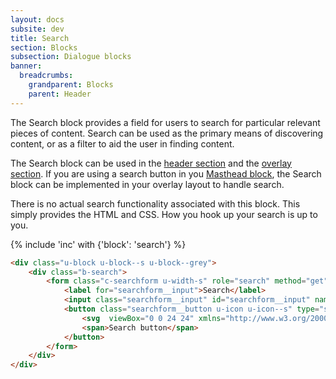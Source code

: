 ```yaml
---
layout: docs
subsite: dev
title: Search
section: Blocks
subsection: Dialogue blocks
banner:
  breadcrumbs:
    grandparent: Blocks
    parent: Header
---
```

The Search block provides a field for users to search for particular relevant pieces of content. Search can be used as the primary means of discovering content, or as a filter to aid the user in finding content.

The Search block can be used in the [header section](#) and the [overlay section](#). If you are using a search button in you [Masthead block](#), the Search block can be implemented in your overlay layout to handle search.

There is no actual search functionality associated with this block. This simply provides the HTML and CSS. How you hook up your search is up to you.

{% include 'inc' with {'block': 'search'} %}

```html
<div class="u-block u-block--s u-block--grey">
    <div class="b-search">
        <form class="c-searchform u-width-s" role="search" method="get" action="https://carleton.ca">
            <label for="searchform__input">Search</label>
            <input class="searchform__input" id="searchform__input" name="s" type="search" autocomplete="off" placeholder="Search">
            <button class="searchform__button u-icon u-icon--s" type="submit" title="Search">
                <svg  viewBox="0 0 24 24" xmlns="http://www.w3.org/2000/svg"><path d="M23.52 21.28l-6.096-6.128A9.488 9.488 0 0 0 19.2 9.6c0-5.296-4.304-9.6-9.6-9.6C4.304 0 0 4.304 0 9.6c0 5.296 4.304 9.6 9.6 9.6 2.08 0 3.968-.656 5.552-1.776l6.128 6.096c.304.32.72.48 1.12.48.4 0 .832-.144 1.12-.48a1.594 1.594 0 0 0 0-2.256v.016zM9.6 17.12c-4.144 0-7.52-3.376-7.52-7.52S5.456 2.08 9.6 2.08s7.52 3.376 7.52 7.52-3.376 7.52-7.52 7.52z"></path></svg>
                <span>Search button</span>
            </button>
        </form>
    </div>
</div>
```
